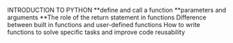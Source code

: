 INTRODUCTION TO PYTHON
**define and call a function
**parameters and arguments
**The role of the return statement in functions
Difference between built in functions and user-defined functions
How to write functions to solve specific tasks and improve code reusability